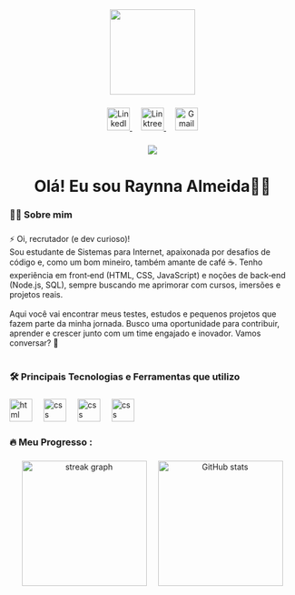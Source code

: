 <div align="center">
  <img height="150" src="https://media.giphy.com/media/M9gbBd9nbDrOTu1Mqx/giphy.gif"  />
</div>

###

<div align="center">
  <a href="https://www.linkedin.com/in/raynna-almeida" target="_blank">
    <img src="https://img.shields.io/badge/linkedin-%230077B5.svg?style=for-the-badge&logo=linkedin&logoColor=white" height="40" alt="LinkedIn" />
  </a>

  <img width="12" />

  <a href="https://linktr.ee/saahrt" target="_blank">
    <img src="https://img.shields.io/badge/linktree-39E09B?style=for-the-badge&logo=linktree&logoColor=white" height="40" alt="Linktree" />
  </a>

  <img width="12" />

  <a href="mailto:raynna.almeidaa@gmail.com">
    <img src="https://img.shields.io/badge/Gmail-D14836?style=for-the-badge&logo=gmail&logoColor=white" height="40" alt="Gmail" />
  </a>
</div>



###

<div align="center">
  <img src="https://visitor-badge.laobi.icu/badge?page_id=saahrt.saahrt&"  />
</div>

###

<h1 align="center">Olá! Eu sou Raynna Almeida👋🏾</h1>

###

<h3 align="left">👩‍💻  Sobre mim</h3>

###

<p align="left">⚡ Oi, recrutador (e dev curioso)!<br>Sou estudante de Sistemas para Internet, apaixonada por desafios de código e, como um bom mineiro, também amante de café ☕. Tenho experiência em front‑end (HTML, CSS, JavaScript) e noções de back‑end (Node.js, SQL), sempre buscando me aprimorar com cursos, imersões e projetos reais.<br><br>Aqui você vai encontrar meus testes, estudos e pequenos projetos que fazem parte da minha jornada. Busco uma oportunidade para contribuir, aprender e crescer junto com um time engajado e inovador. Vamos conversar? 🚀<br><br></p>

###

<h3 align="left">🛠 Principais Tecnologias e Ferramentas que utilizo</h3>

###

<div align="left">
  <img src="https://img.shields.io/badge/HTML-239120?style=for-the-badge&logo=html5&logoColor=white" height="40" alt="html logo"  />
  <img width="12" />
  <img src="https://img.shields.io/badge/CSS-239120?&style=for-the-badge&logo=css3&logoColor=white" height="40" alt="css logo"  />
  <img width="12" />
  <img src="https://img.shields.io/badge/Python-14354C?style=for-the-badge&logo=python&logoColor=white" height="40" alt="css logo"  />
  <img width="12" />
  <img src="https://img.shields.io/badge/Node.js-43853D?style=for-the-badge&logo=node.js&logoColor=white" height="40" alt="css logo"  />
  <img width="12" />
</div>

###

<h3 align="left">🔥   Meu Progresso :</h3>

###

<div align="center">
  <img src="https://streak-stats.demolab.com?user=saahrt&locale=en&mode=daily&theme=dark&hide_border=false&border_radius=5&order=3" height="220" alt="streak graph" />

  <img width="12" />

  <img src="https://github-readme-stats.vercel.app/api?username=saahrt&show_icons=true&theme=merko" height="220" alt="GitHub stats" />
</div>

###
